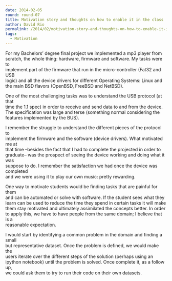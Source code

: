 ```yaml
---
date: 2014-02-05
round: round-07
title: Motivation story and thoughts on how to enable it in the class
author: David Rio
permalink: /2014/02/motivation-story-and-thoughts-on-how-to-enable-it-in-the-class/
tags:
  - Motivation
---
```

For my Bachelors&#8217; degree final project we implemented a mp3 player from  
scratch, the whole thing: hardware, firmware and software. My tasks were to  
implement part of the firmware that run in the micro-controller (Fat32 and USB  
logic) and all the device drivers for different Operating Systems: Linux and  
the main BSD flavors (OpenBSD, FreeBSD and NetBSD).

One of the most challenging tasks was to understand the USB protocol (at that  
time the 1.1 spec) in order to receive and send data to and from the device.  
The specification was large and terse (something normal considering the  
features implemented by the BUS).

I remember the struggle to understand the different pieces of the protocol to  
implement the firmware and the software (device drivers). What motivated me at  
that time &#8211;besides the fact that I had to complete the projected in order to  
graduate&#8211; was the prospect of seeing the device working and doing what it was  
suppose to do. I remember the satisfaction we had once the device was completed  
and we were using it to play our own music: pretty rewarding.

One way to motivate students would be finding tasks that are painful for them  
and can be automated or solve with software. If the student sees what they  
learn can be used to reduce the time they spend in certain tasks it will make  
them stay motivated and ultimately assimilated the concepts better. In order  
to apply this, we have to have people from the same domain; I believe that is a  
reasonable expectation.

I would start by identifying a common problem in the domain and finding a small  
but representative dataset. Once the problem is defined, we would make the  
users iterate over the different steps of the solution (perhaps using an  
ipython notebook) until the problem is solved. Once complete it, as a follow up,  
we could ask them to try to run their code on their own datasets.
